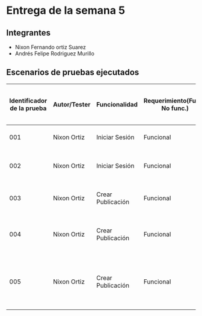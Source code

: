 # Entrega de la semana 5

## Integrantes
- Nixon Fernando ortiz Suarez
- Andrés Felipe Rodriguez Murillo

## Escenarios de pruebas ejecutados 

| Identificador de la prueba | Autor/Tester | Funcionalidad     | Requerimiento(Func., No func.) | Tipo de escenario (Positivo, Negativo, Mix) | Nombre del escenario                                       | Enlace a video de la prueba | Errores encontrados (Id de las incidencias) |
| -------------------------- | ------------ | ----------------- | ------------------------------ | ------------------------------------------- | ---------------------------------------------------------- | --------------------------- | ------------------------------------------- |
| 001                        | Nixon Ortiz  | Iniciar Sesión    | Funcional                      | Positivo                                    | Inicio de sesión exitoso                                   |                             | Ninguno                                     |
| 002                        | Nixon Ortiz  | Iniciar Sesión    | Funcional                      | Negativo                                    | Inicio de sesión con datos invalidos                       |                             | Ninguno                                     |
| 003                        | Nixon Ortiz  | Crear Publicación | Funcional                      | Postivo                                     | La publicación se crea vacia                               |                             | Ninguno                                     |
| 004                        | Nixon Ortiz  | Crear Publicación | Funcional                      | Postivo                                     | La publicación se crea con titulo y un parrafo             |                             | Ninguno                                     |
| 005                        | Nixon Ortiz  | Crear Publicación | Funcional                      | Postivo                                     | La publicación se crea con titulo de mas de 100 caracteres |                             | Ninguno                                     |